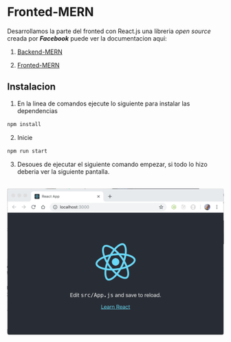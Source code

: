 # Fronted-MERN
Desarrollamos la parte del fronted con React.js una libreria *open source* creada por ***Facebook*** puede ver la documentacion aqui:

 1. [Backend-MERN](https://github.com/labt1/DPBPfinalBackEnd)

 2. [Fronted-MERN](https://github.com/Davaria/Fronted-MERN)


## Instalacion

 1. En la linea de comandos ejecute lo siguiente para instalar las dependencias
 ```js 
 npm install
 ```

2. Inicie
```js 
npm run start
```
3. Desoues de ejecutar el siguiente comando empezar, si todo  lo hizo deberia ver la siguiente pantalla.
<br>
<center><img src ="./assets/react-first-view.png"></img></center>
